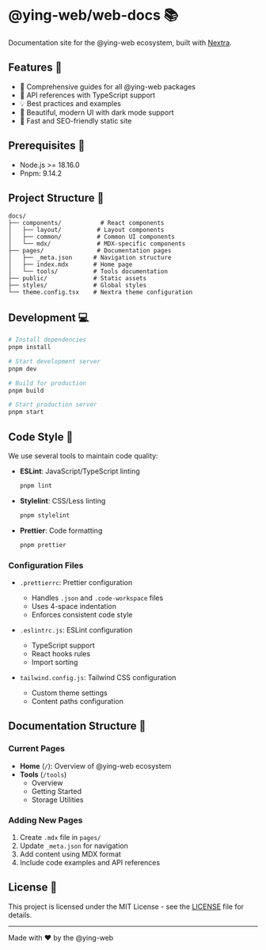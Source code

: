 # @ying-web/web-docs 📚

Documentation site for the @ying-web ecosystem, built with [Nextra](https://nextra.site).

## Features 🌟

-   📖 Comprehensive guides for all @ying-web packages
-   🔧 API references with TypeScript support
-   💡 Best practices and examples
-   🎨 Beautiful, modern UI with dark mode support
-   🚀 Fast and SEO-friendly static site

## Prerequisites 🎯

-   Node.js >= 18.16.0
-   Pnpm: 9.14.2

## Project Structure 📂

```
docs/
├── components/           # React components
│   ├── layout/          # Layout components
│   ├── common/          # Common UI components
│   └── mdx/             # MDX-specific components
├── pages/               # Documentation pages
│   ├── _meta.json      # Navigation structure
│   ├── index.mdx       # Home page
│   └── tools/          # Tools documentation
├── public/             # Static assets
├── styles/             # Global styles
└── theme.config.tsx    # Nextra theme configuration
```

## Development 💻

```bash
# Install dependencies
pnpm install

# Start development server
pnpm dev

# Build for production
pnpm build

# Start production server
pnpm start
```

## Code Style 🎨

We use several tools to maintain code quality:

-   **ESLint**: JavaScript/TypeScript linting
    ```bash
    pnpm lint
    ```

-   **Stylelint**: CSS/Less linting
    ```bash
    pnpm stylelint
    ```

-   **Prettier**: Code formatting
    ```bash
    pnpm prettier
    ```

### Configuration Files

-   `.prettierrc`: Prettier configuration
    -   Handles `.json` and `.code-workspace` files
    -   Uses 4-space indentation
    -   Enforces consistent code style

-   `.eslintrc.js`: ESLint configuration
    -   TypeScript support
    -   React hooks rules
    -   Import sorting

-   `tailwind.config.js`: Tailwind CSS configuration
    -   Custom theme settings
    -   Content paths configuration

## Documentation Structure 📖

### Current Pages

-   **Home** (`/`): Overview of @ying-web ecosystem
-   **Tools** (`/tools`)
    -   Overview
    -   Getting Started
    -   Storage Utilities

### Adding New Pages

1. Create `.mdx` file in `pages/`
2. Update `_meta.json` for navigation
3. Add content using MDX format
4. Include code examples and API references

## License 📄

This project is licensed under the MIT License - see the [LICENSE](LICENSE) file for details.

---

Made with ❤️ by the @ying-web
